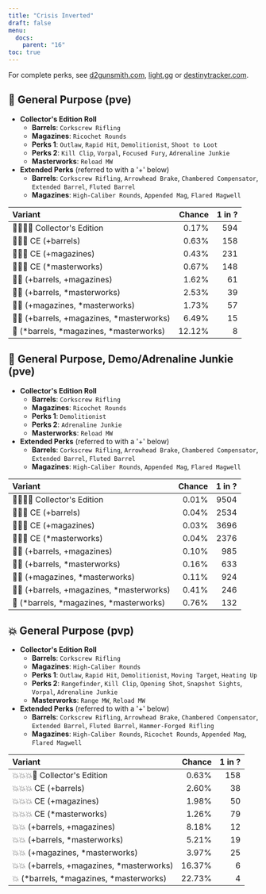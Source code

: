 ```yaml
---
title: "Crisis Inverted"
draft: false
menu:
  docs:
    parent: "16"
toc: true
---
```


For complete perks, see [d2gunsmith.com](https://d2gunsmith.com/w/2888266564), [light.gg](https://www.light.gg/db/items/2888266564) or [destinytracker.com](https://destinytracker.com/destiny-2/db/items/2888266564).



## 👾 General Purpose (pve)



* **Collector's Edition Roll**
  * **Barrels**: `Corkscrew Rifling`
  * **Magazines**: `Ricochet Rounds`
  * **Perks 1**: `Outlaw`, `Rapid Hit`, `Demolitionist`, `Shoot to Loot`
  * **Perks 2**: `Kill Clip`, `Vorpal`, `Focused Fury`, `Adrenaline Junkie`
  * **Masterworks**: `Reload MW`
* **Extended Perks** (referred to with a '+' below)
  * **Barrels**: `Corkscrew Rifling`, `Arrowhead Brake`, `Chambered Compensator`, `Extended Barrel`, `Fluted Barrel`
  * **Magazines**: `High-Caliber Rounds`, `Appended Mag`, `Flared Magwell`

| Variant | Chance | 1 in ? |
|:-|-:|-:|
| 👾👾👾🌟 Collector's Edition | 0.17% | 594 |
| 👾👾👾 CE (+barrels) | 0.63% | 158 |
| 👾👾👾 CE (+magazines) | 0.43% | 231 |
| 👾👾👾 CE (*masterworks) | 0.67% | 148 |
| 👾👾 (+barrels, +magazines) | 1.62% | 61 |
| 👾👾 (+barrels, *masterworks) | 2.53% | 39 |
| 👾👾 (+magazines, *masterworks) | 1.73% | 57 |
| 👾👾 (+barrels, +magazines, *masterworks) | 6.49% | 15 |
| 👾 (*barrels, *magazines, *masterworks) | 12.12% | 8 |

## 👾 General Purpose, Demo/Adrenaline Junkie (pve)



* **Collector's Edition Roll**
  * **Barrels**: `Corkscrew Rifling`
  * **Magazines**: `Ricochet Rounds`
  * **Perks 1**: `Demolitionist`
  * **Perks 2**: `Adrenaline Junkie`
  * **Masterworks**: `Reload MW`
* **Extended Perks** (referred to with a '+' below)
  * **Barrels**: `Corkscrew Rifling`, `Arrowhead Brake`, `Chambered Compensator`, `Extended Barrel`, `Fluted Barrel`
  * **Magazines**: `High-Caliber Rounds`, `Appended Mag`, `Flared Magwell`

| Variant | Chance | 1 in ? |
|:-|-:|-:|
| 👾👾👾🌟 Collector's Edition | 0.01% | 9504 |
| 👾👾👾 CE (+barrels) | 0.04% | 2534 |
| 👾👾👾 CE (+magazines) | 0.03% | 3696 |
| 👾👾👾 CE (*masterworks) | 0.04% | 2376 |
| 👾👾 (+barrels, +magazines) | 0.10% | 985 |
| 👾👾 (+barrels, *masterworks) | 0.16% | 633 |
| 👾👾 (+magazines, *masterworks) | 0.11% | 924 |
| 👾👾 (+barrels, +magazines, *masterworks) | 0.41% | 246 |
| 👾 (*barrels, *magazines, *masterworks) | 0.76% | 132 |

## 💥 General Purpose (pvp)



* **Collector's Edition Roll**
  * **Barrels**: `Corkscrew Rifling`
  * **Magazines**: `High-Caliber Rounds`
  * **Perks 1**: `Outlaw`, `Rapid Hit`, `Demolitionist`, `Moving Target`, `Heating Up`
  * **Perks 2**: `Rangefinder`, `Kill Clip`, `Opening Shot`, `Snapshot Sights`, `Vorpal`, `Adrenaline Junkie`
  * **Masterworks**: `Range MW`, `Reload MW`
* **Extended Perks** (referred to with a '+' below)
  * **Barrels**: `Corkscrew Rifling`, `Arrowhead Brake`, `Chambered Compensator`, `Extended Barrel`, `Fluted Barrel`, `Hammer-Forged Rifling`
  * **Magazines**: `High-Caliber Rounds`, `Ricochet Rounds`, `Appended Mag`, `Flared Magwell`

| Variant | Chance | 1 in ? |
|:-|-:|-:|
| 💥💥💥🌟 Collector's Edition | 0.63% | 158 |
| 💥💥💥 CE (+barrels) | 2.60% | 38 |
| 💥💥💥 CE (+magazines) | 1.98% | 50 |
| 💥💥💥 CE (*masterworks) | 1.26% | 79 |
| 💥💥 (+barrels, +magazines) | 8.18% | 12 |
| 💥💥 (+barrels, *masterworks) | 5.21% | 19 |
| 💥💥 (+magazines, *masterworks) | 3.97% | 25 |
| 💥💥 (+barrels, +magazines, *masterworks) | 16.37% | 6 |
| 💥 (*barrels, *magazines, *masterworks) | 22.73% | 4 |
